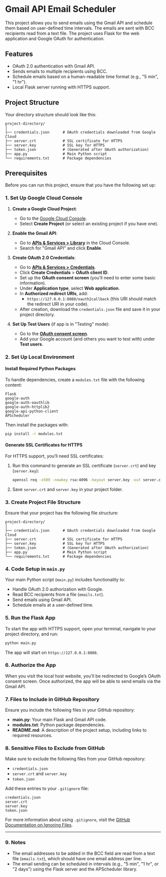 # Gmail API Email Scheduler

This project allows you to send emails using the Gmail API and schedule them based on user-defined time intervals. The emails are sent with BCC recipients read from a text file. The project uses Flask for the web application and Google OAuth for authentication.

## Features
- OAuth 2.0 authentication with Gmail API.
- Sends emails to multiple recipients using BCC.
- Schedule emails based on a human-readable time format (e.g., "5 min", "1 hr").
- Local Flask server running with HTTPS support.

## Project Structure

Your directory structure should look like this:

```
project-directory/
│
├── credentials.json      # OAuth credentials downloaded from Google Cloud
├── server.crt            # SSL certificate for HTTPS
├── server.key            # SSL key for HTTPS
├── token.json            # (Generated after OAuth authorization)
├── app.py                # Main Python script
└── requirements.txt      # Package dependencies
```

## Prerequisites

Before you can run this project, ensure that you have the following set up:

### 1. **Set Up Google Cloud Console**

1. **Create a Google Cloud Project**:
   - Go to the [Google Cloud Console](https://console.cloud.google.com/).
   - Select **Create Project** (or select an existing project if you have one).

2. **Enable the Gmail API**:
   - Go to **[APIs & Services > Library](https://console.cloud.google.com/apis/library)** in the Cloud Console.
   - Search for "Gmail API" and click **Enable**.

3. **Create OAuth 2.0 Credentials**:
   - Go to **[APIs & Services > Credentials](https://console.cloud.google.com/apis/credentials)**.
   - Click **Create Credentials** > **OAuth client ID**.
   - Set up the **OAuth consent screen** (you’ll need to enter some basic information).
   - Under **Application type**, select **Web application**.
   - In **Authorized redirect URIs**, add:
     - `https://127.0.0.1:8080/oauth2callback` (this URI should match the redirect URI in your code).
   - After creation, download the `credentials.json` file and save it in your project directory.

4. **Set Up Test Users** (if app is in "Testing" mode):
   - Go to the **[OAuth consent screen](https://console.cloud.google.com/apis/credentials/consent)**.
   - Add your Google account (and others you want to test with) under **Test users**.

### 2. **Set Up Local Environment**

#### Install Required Python Packages

To handle dependencies, create a `modules.txt` file with the following content:

```plaintext
Flask
google-auth
google-auth-oauthlib
google-auth-httplib2
google-api-python-client
APScheduler
```

Then install the packages with:

```bash
pip install -r modules.txt
```

#### Generate SSL Certificates for HTTPS

For HTTPS support, you’ll need SSL certificates:

1. Run this command to generate an SSL certificate (`server.crt`) and key (`server.key`):

   ```bash
   openssl req -x509 -newkey rsa:4096 -keyout server.key -out server.crt -days 365 -nodes
   ```

2. Save `server.crt` and `server.key` in your project folder.

### 3. **Create Project File Structure**

Ensure that your project has the following file structure:

```
project-directory/
│
├── credentials.json      # OAuth credentials downloaded from Google Cloud
├── server.crt            # SSL certificate for HTTPS
├── server.key            # SSL key for HTTPS
├── token.json            # (Generated after OAuth authorization)
├── app.py                # Main Python script
└── requirements.txt      # Package dependencies
```

### 4. **Code Setup in `main.py`**

Your main Python script (`main.py`) includes functionality to:

- Handle OAuth 2.0 authorization with Google.
- Read BCC recipients from a file (`emails.txt`).
- Send emails using Gmail API.
- Schedule emails at a user-defined time.

### 5. **Run the Flask App**

To start the app with HTTPS support, open your terminal, navigate to your project directory, and run:

```bash
python main.py
```

The app will start on `https://127.0.0.1:8080`.

### 6. **Authorize the App**

When you visit the local host website, you'll be redirected to Google’s OAuth consent screen. Once authorized, the app will be able to send emails via the Gmail API.

### 7. **Files to Include in GitHub Repository**

Ensure you include the following files in your GitHub repository:

- **main.py**: Your main Flask and Gmail API code.
- **modules.txt**: Python package dependencies.
- **README.md**: A description of the project setup, including links to required resources.

### 8. **Sensitive Files to Exclude from GitHub**

Make sure to exclude the following files from your GitHub repository:

- `credentials.json`
- `server.crt` and `server.key`
- `token.json`

Add these entries to your `.gitignore` file:

```plaintext
credentials.json
server.crt
server.key
token.json
```

For more information about using `.gitignore`, visit the [GitHub Documentation on Ignoring Files](https://docs.github.com/en/get-started/getting-started-with-git/ignoring-files).

---

### 9. **Notes**

- The email addresses to be added in the BCC field are read from a text file (`emails.txt`), which should have one email address per line.
- The email sending can be scheduled in intervals (e.g., "5 min", "1 hr", or "2 days") using the Flask server and the APScheduler library.
